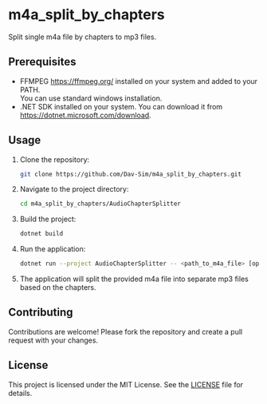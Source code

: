 # m4a_split_by_chapters
Split single m4a file by chapters to mp3 files.


## Prerequisites

- FFMPEG https://ffmpeg.org/ installed on your system and added to your PATH.  
You can use standard windows installation.
- .NET SDK installed on your system. You can download it from https://dotnet.microsoft.com/download.

## Usage

1. Clone the repository:
    ```sh
    git clone https://github.com/Dav-Sim/m4a_split_by_chapters.git
    ```
2. Navigate to the project directory:
    ```sh
    cd m4a_split_by_chapters/AudioChapterSplitter
    ```
3. Build the project:
    ```sh
    dotnet build
    ```
4. Run the application:
    ```sh
    dotnet run --project AudioChapterSplitter -- <path_to_m4a_file> [optional output directory]
    ```
5. The application will split the provided m4a file into separate mp3 files based on the chapters.

## Contributing

Contributions are welcome! Please fork the repository and create a pull request with your changes.

## License

This project is licensed under the MIT License. See the [LICENSE](LICENSE) file for details.